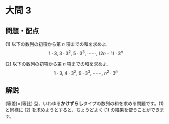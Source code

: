 ﻿---
layout: default
parent: 第 3 回
grand_parent: 模試テロ
summary: 
published: false
---

# 大問 3

## 問題・配点

(1) 以下の数列の初項から第 $n$ 項までの和を求めよ.
$$ 1 \cdot 3,\ 3 \cdot 3^2,\ 5 \cdot 3^3,\ \cdots\cdots,\ (2n-1) \cdot 3^n $$

(2) 以下の数列の初項から第 $n$ 項までの和を求めよ.
$$ 1 \cdot 3,\ 4 \cdot 3^2,\ 9 \cdot 3^3,\ \cdots\cdots,\ n^2 \cdot 3^n $$

## 解説

(等差)×(等比) 型、いわゆる**かけずらし**タイプの数列の和を求める問題です。(1) と同様に (2) を求めようとすると、ちょうどよく (1) の結果を使うことができます。